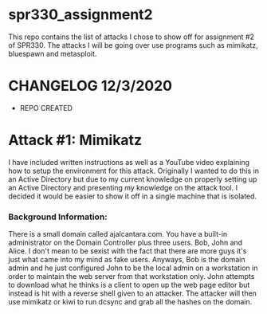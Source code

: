 # spr330_assignment2
This repo contains the list of attacks I chose to show off for assignment #2 of SPR330. The attacks I will be going over use programs such as mimikatz, bluespawn and metasploit. 


# CHANGELOG 12/3/2020
- REPO CREATED

# Attack #1: Mimikatz
I have included written instructions as well as a YouTube video explaining how to setup the environment for this attack. Originally I wanted to do this in an Active Directory but due to my current knowledge on properly setting up an Active Directory and presenting my knowledge on the attack tool. I decided it would be easier to show it off in a single machine that is isolated. 

### Background Information:
There is a small domain called ajalcantara.com. You have a built-in administrator on the Domain Controller plus three users. Bob, John and Alice. I don't mean to be sexist with the fact that there are more guys it's just what came into my mind as fake users. Anyways, Bob is the domain admin and he just configured John to be the local admin on a workstation in order to maintain the web server from that workstation only. John attempts to download what he thinks is a client to open up the web page editor but instead is hit with a reverse shell given to an attacker. The attacker will then use mimikatz or kiwi to run dcsync and grab all the hashes on the domain. 


